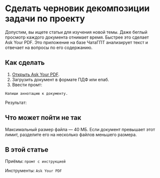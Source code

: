 # Сделать черновик декомпозиции задачи по проекту
Допустим, вы ищете статьи для изучения новой темы. Даже беглый просмотр каждого документа отнимает время. Быстрее это сделает Ask Your PDF. Это приложение на базе ЧатаГПТ анализирует текст и отвечает на вопросы по его содержанию.


## Как сделать
1. [Открыть Ask Your PDF](https://askyourpdf.com/). 
3. Загрузить документ в формате ПДФ или епаб.
4. Ввести промт:
```
Напиши аннотацию к документу.
```

Результат:



## Что может пойти не так
Максимальный размер файла — 40 МБ. Если документ превышает этот лимит, разделите его на несколько файлов меньшего размера.

## В этой статье
Приёмы: `промт с инструкцией`

Инструменты: `Ask Your PDF`
